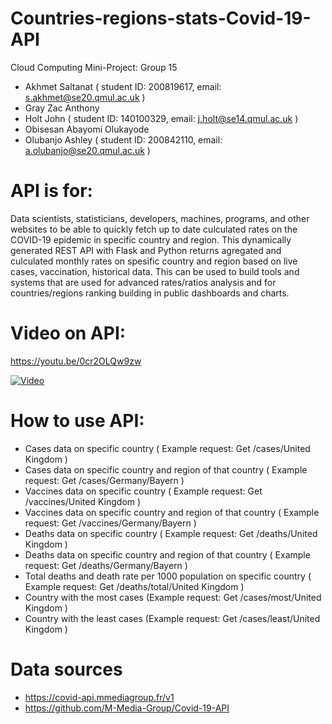 # Countries-regions-stats-Covid-19-API
Cloud Computing Mini-Project: Group 15 

- Akhmet Saltanat ( student ID: 200819617, email: s.akhmet@se20.qmul.ac.uk )
- Gray Zac Anthony                 
- Holt John    ( student ID: 140100329, email: j.holt@se14.qmul.ac.uk )                        
- Obisesan Abayomi Olukayode
- Olubanjo Ashley ( student ID: 200842110, email: a.olubanjo@se20.qmul.ac.uk ) 

# API is for:
Data scientists, statisticians, developers, machines, programs, and other websites to be able to quickly fetch up to date culculated rates on the COVID-19 epidemic in specific country and region.  This dynamically generated REST API with Flask and Python returns agregated and culculated monthly rates on spesific country and region based on live cases, vaccination, historical data. This can be used to build tools and systems that are used for advanced rates/ratios analysis and for countries/regions  ranking building in public dashboards and charts.

#  Video on API: 
https://youtu.be/0cr2OLQw9zw

[![Video ](https://res.cloudinary.com/marcomontalbano/image/upload/v1617609265/video_to_markdown/images/youtube--0cr2OLQw9zw-c05b58ac6eb4c4700831b2b3070cd403.jpg)](https://youtu.be/0cr2OLQw9zw "Video")
# How to use API: 
- Cases data on specific country ( Example request:  Get /cases/United Kingdom )
- Cases data on specific country and region of that country ( Example request:  Get /cases/Germany/Bayern )
- Vaccines data on specific country ( Example request:  Get /vaccines/United Kingdom )
- Vaccines data on specific country and region of that country ( Example request:  Get /vaccines/Germany/Bayern )
- Deaths data on specific country ( Example request:  Get /deaths/United Kingdom )
- Deaths data on specific country and region of that country ( Example request:  Get /deaths/Germany/Bayern )
- Total deaths and death rate per 1000 population on specific country ( Example request:  Get /deaths/total/United Kingdom )
- Country with the most cases  (Example request:  Get /cases/most/United Kingdom )
- Country with the least cases (Example request:  Get /cases/least/United Kingdom )

# Data sources
- https://covid-api.mmediagroup.fr/v1
- https://github.com/M-Media-Group/Covid-19-API

